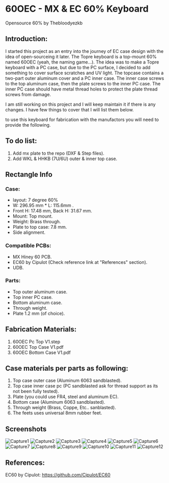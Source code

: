 # 60OEC - MX & EC 60% Keyboard

Opensource 60% by Thebloodyezkb

## Introduction:
I started this project as an entry into the journey of EC case design with the idea of open-sourceing it later. The Topre keyboard is a top-mount 60% named 60OEC (yeah, the naming game...).
The idea was to make a Topre keyboard with a PC case, but due to the PC surface, I decided to add something to cover surface scratches and UV light. The topcase contains a two-part outer aluminum cover and a PC inner case.
The inner case screws to the top aluminum case, then the plate screws to the inner PC case. The inner PC case should have metal thread holes to protect the plate thread screws from damage.

I am still working on this project and I will keep maintain it if there is any changes. 
I have few things to cover that I will list them below.

to use this keyboard for fabrication with the manufactors you will need to provide the following.

## To do list:
1. Add mx plate to the repo (DXF & Step files).
2. Add WKL & HHKB (7U/6U) outer & inner top case.

## Rectangle Info
### Case:
- layout: 7 degree 60%
- W: 296.95 mm * L: 115.6mm .
- Front H: 17.48 mm, Back H: 31.67 mm.
- Mount: Top mount.
- Weight: Brass through.
- Plate to top case: 7.8 mm.
- Side alignment.

### Compatible PCBs:
- MX Hiney 60 PCB.
- EC60 by Cipulot (Check reference link at "References" section).
- UDB.

### Parts:
- Top outer aluminum case.
- Top inner PC case.
- Bottom aluminum case.
- Through weight.
- Plate 1.2 mm (of choice).

## Fabrication Materials:
1. 60OEC Pc Top V1.step
2. 60OEC Top Case V1.pdf
3. 60OEC Bottom Case V1.pdf

## Case materials per parts as following:
1. Top case outer case (Aluminum 6063 sandblasted).
2. Top case inner case pc (PC sandblasted ask for thread support as its not been fully tested).
3. Plate (you could use FR4, steel and aluminum EC).
4. Bottom case (Aluminum 6063 sandblasted).
5. Through weight (Brass, Coppe, Etc.. sanblasted).
6. The feets uses universal 8mm rubber feet.

## Screenshots
![Capture1](https://github.com/wizardzcustomkb/60oec/blob/main/Pic/Capture1.PNG)
![Capture2](https://github.com/wizardzcustomkb/60oec/blob/main/Pic/Capture2.PNG)
![Capture3](https://github.com/wizardzcustomkb/60oec/blob/main/Pic/Capture3.PNG)
![Capture4](https://github.com/wizardzcustomkb/60oec/blob/main/Pic/Capture4.PNG)
![Capture5](https://github.com/wizardzcustomkb/60oec/blob/main/Pic/Capture5.PNG)
![Capture6](https://github.com/wizardzcustomkb/60oec/blob/main/Pic/Capture6.PNG)
![Capture7](https://github.com/wizardzcustomkb/60oec/blob/main/Pic/Capture7.PNG)
![Capture8](https://github.com/wizardzcustomkb/60oec/blob/main/Pic/Capture8.PNG)
![Capture9](https://github.com/wizardzcustomkb/60oec/blob/main/Pic/Capture9.PNG)
![Capture10](https://github.com/wizardzcustomkb/60oec/blob/main/Pic/Capture10.PNG)
![Capture11](https://github.com/wizardzcustomkb/60oec/blob/main/Pic/Capture11.PNG)
![Capture12](https://github.com/wizardzcustomkb/60oec/blob/main/Pic/Capture12.PNG)

## References:
EC60 by Cipulot: https://github.com/Cipulot/EC60
